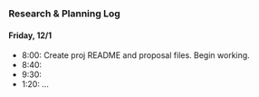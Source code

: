 ### Research & Planning Log
#### Friday, 12/1
* 8:00: Create proj README and proposal files. Begin working.
* 8:40: 
* 9:30:
* 1:20: 
…